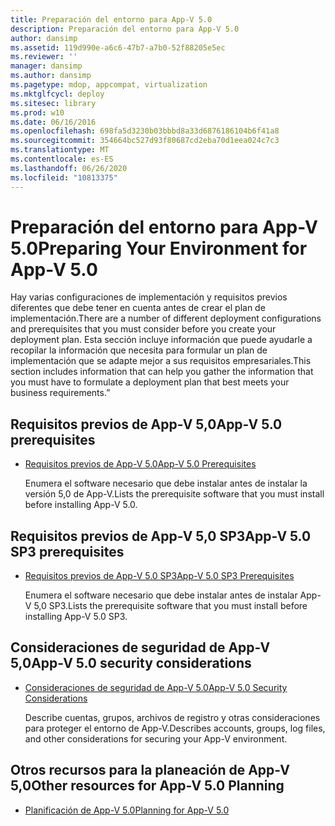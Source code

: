 ```yaml
---
title: Preparación del entorno para App-V 5.0
description: Preparación del entorno para App-V 5.0
author: dansimp
ms.assetid: 119d990e-a6c6-47b7-a7b0-52f88205e5ec
ms.reviewer: ''
manager: dansimp
ms.author: dansimp
ms.pagetype: mdop, appcompat, virtualization
ms.mktglfcycl: deploy
ms.sitesec: library
ms.prod: w10
ms.date: 06/16/2016
ms.openlocfilehash: 698fa5d3230b03bbbd8a33d6876186104b6f41a8
ms.sourcegitcommit: 354664bc527d93f80687cd2eba70d1eea024c7c3
ms.translationtype: MT
ms.contentlocale: es-ES
ms.lasthandoff: 06/26/2020
ms.locfileid: "10813375"
---
```

# <span data-ttu-id="4228a-103">Preparación del entorno para App-V 5.0</span><span class="sxs-lookup"><span data-stu-id="4228a-103">Preparing Your Environment for App-V 5.0</span></span>


<span data-ttu-id="4228a-104">Hay varias configuraciones de implementación y requisitos previos diferentes que debe tener en cuenta antes de crear el plan de implementación.</span><span class="sxs-lookup"><span data-stu-id="4228a-104">There are a number of different deployment configurations and prerequisites that you must consider before you create your deployment plan.</span></span> <span data-ttu-id="4228a-105">Esta sección incluye información que puede ayudarle a recopilar la información que necesita para formular un plan de implementación que se adapte mejor a sus requisitos empresariales.</span><span class="sxs-lookup"><span data-stu-id="4228a-105">This section includes information that can help you gather the information that you must have to formulate a deployment plan that best meets your business requirements.”</span></span>

## <span data-ttu-id="4228a-106">Requisitos previos de App-V 5,0</span><span class="sxs-lookup"><span data-stu-id="4228a-106">App-V 5.0 prerequisites</span></span>


-   [<span data-ttu-id="4228a-107">Requisitos previos de App-V 5.0</span><span class="sxs-lookup"><span data-stu-id="4228a-107">App-V 5.0 Prerequisites</span></span>](app-v-50-prerequisites.md)

    <span data-ttu-id="4228a-108">Enumera el software necesario que debe instalar antes de instalar la versión 5,0 de App-V.</span><span class="sxs-lookup"><span data-stu-id="4228a-108">Lists the prerequisite software that you must install before installing App-V 5.0.</span></span>

## <span data-ttu-id="4228a-109">Requisitos previos de App-V 5,0 SP3</span><span class="sxs-lookup"><span data-stu-id="4228a-109">App-V 5.0 SP3 prerequisites</span></span>


-   [<span data-ttu-id="4228a-110">Requisitos previos de App-V 5.0 SP3</span><span class="sxs-lookup"><span data-stu-id="4228a-110">App-V 5.0 SP3 Prerequisites</span></span>](app-v-50-sp3-prerequisites.md)

    <span data-ttu-id="4228a-111">Enumera el software necesario que debe instalar antes de instalar App-V 5,0 SP3.</span><span class="sxs-lookup"><span data-stu-id="4228a-111">Lists the prerequisite software that you must install before installing App-V 5.0 SP3.</span></span>

## <span data-ttu-id="4228a-112">Consideraciones de seguridad de App-V 5,0</span><span class="sxs-lookup"><span data-stu-id="4228a-112">App-V 5.0 security considerations</span></span>


-   [<span data-ttu-id="4228a-113">Consideraciones de seguridad de App-V 5.0</span><span class="sxs-lookup"><span data-stu-id="4228a-113">App-V 5.0 Security Considerations</span></span>](app-v-50-security-considerations.md)

    <span data-ttu-id="4228a-114">Describe cuentas, grupos, archivos de registro y otras consideraciones para proteger el entorno de App-V.</span><span class="sxs-lookup"><span data-stu-id="4228a-114">Describes accounts, groups, log files, and other considerations for securing your App-V environment.</span></span>






## <a href="" id="other-resources-for-app-v-5-0-planning-"></a><span data-ttu-id="4228a-115">Otros recursos para la planeación de App-V 5,0</span><span class="sxs-lookup"><span data-stu-id="4228a-115">Other resources for App-V 5.0 Planning</span></span>


-   [<span data-ttu-id="4228a-116">Planificación de App-V 5.0</span><span class="sxs-lookup"><span data-stu-id="4228a-116">Planning for App-V 5.0</span></span>](planning-for-app-v-50-rc.md)

 

 





